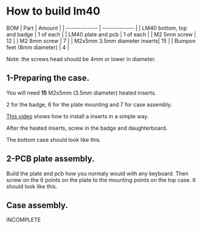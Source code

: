 # How to build lm40

BOM
| Part | Amount |
| ------------- | ------------- |
| LM40 bottom, top and badge | 1 of each  |
| LM40 plate and pcb  | 1 of each  |
| M2 5mm screw | 12 |
| M2 8mm screw | 7  |
| M2x5mm 3.5mm diameter inserts| 15 |
| Bumpon feet (8mm diameter) | 4 |

Note: the screws head should be 4mm or lower in diameter.
## 1-Preparing the case.
You will need **15** M2x5mm (3.5mm diameter) heated inserts.

2 for the badge, 6 for the plate mounting and 7 for case assembly.

[This video](https://youtu.be/KqSmCHr4fdA?t=165) shows how to install a inserts in a simple way.

After the heated inserts, screw in the badge and daughterboard.

The bottom case should look like this.

## 2-PCB plate assembly.
Build the plate and pcb how you normaly would with any keyboard.
Then screw on the 6 points on the plate to the mounting points on the top case.
It should look like this.

## Case assembly.

INCOMPLETE





